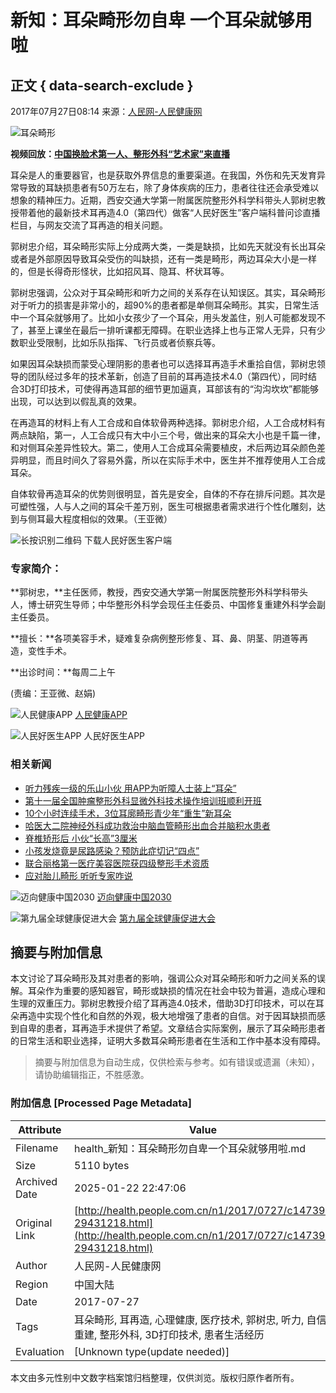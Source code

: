 # 新知：耳朵畸形勿自卑 一个耳朵就够用啦

## 正文 { data-search-exclude }


2017年07月27日08:14 来源：[人民网-人民健康网](http://health.people.com.cn/)

![耳朵畸形](http://NMediaFile/2017/0726/MAIN201707260841000331926931661.jpg)

**视频回放：[中国换脸术第一人、整形外科“艺术家”来直播](http://rmrbimg2.people.cn/html/items/wap-share-dys/#!/live/2265217818788864_live_191)**

耳朵是人的重要器官，也是获取外界信息的重要渠道。在我国，外伤和先天发育异常导致的耳缺损患者有50万左右，除了身体疾病的压力，患者往往还会承受难以想象的精神压力。近期，西安交通大学第一附属医院整形外科学科带头人郭树忠教授带着他的最新技术耳再造4.0（第四代）做客“人民好医生”客户端科普问诊直播栏目，与网友交流了耳再造的相关问题。

郭树忠介绍，耳朵畸形实际上分成两大类，一类是缺损，比如先天就没有长出耳朵或者是外部原因导致耳朵受伤的叫缺损，还有一类是畸形，两边耳朵大小是一样的，但是长得奇形怪状，比如招风耳、隐耳、杯状耳等。

郭树忠强调，公众对于耳朵畸形和听力之间的关系存在认知误区。其实，耳朵畸形对于听力的损害是非常小的，超90%的患者都是单侧耳朵畸形。其实，日常生活中一个耳朵就够用了。比如小女孩少了一个耳朵，用头发盖住，别人可能都发现不了，甚至上课坐在最后一排听课都无障碍。在职业选择上也与正常人无异，只有少数职业受限制，比如乐队指挥、飞行员或者侦察兵等。

如果因耳朵缺损而蒙受心理阴影的患者也可以选择耳再造手术重拾自信，郭树忠领导的团队经过多年的技术革新，创造了目前的耳再造技术4.0（第四代），同时结合3D打印技术，可使得再造耳部的细节更加逼真，耳部该有的“沟沟坎坎”都能够出现，可以达到以假乱真的效果。

在再造耳的材料上有人工合成和自体软骨两种选择。郭树忠介绍，人工合成材料有两点缺陷，第一，人工合成只有大中小三个号，做出来的耳朵大小也是千篇一律，和对侧耳朵差异性较大。第二，使用人工合成耳朵需要植皮，术后两边耳朵颜色差异明显，而且时间久了容易外露，所以在实际手术中，医生并不推荐使用人工合成耳朵。

自体软骨再造耳朵的优势则很明显，首先是安全，自体的不存在排斥问题。其次是可塑性强，人与人之间的耳朵千差万别，医生可根据患者需求进行个性化雕刻，达到与侧耳最大程度相似的效果。（王亚微）

![长按识别二维码 下载人民好医生客户端](http://NMediaFile/2019/0717/MAIN201907171111141645993743865.jpg)

### 专家简介：

**郭树忠，**主任医师，教授，西安交通大学第一附属医院整形外科学科带头人，博士研究生导师；中华整形外科学会现任主任委员、中国修复重建外科学会副主任委员。

**擅长：**各项美容手术，疑难复杂病例整形修复、耳、鼻、阴茎、阴道等再造，变性手术。

**出诊时间：**每周二上午

(责编：王亚微、赵娟)

![人民健康APP](http://NMediaFile/2019/0717/MAIN201907171111141645993743865.jpg) [人民健康APP](http://health.people.com.cn/GB/408656/index.html)

![人民好医生APP](http://NMediaFile/2018/0907/MAIN201809071018574101526280543.png) 人民好医生APP

### 相关新闻

- [听力残疾一级的乐山小伙 用APP为听障人士装上“耳朵”](http://sc.people.com.cn/n2/2020/0828/c345167-34256912.html)
- [第十一届全国肿瘤整形外科显微外科技术操作培训班顺利开班](http://hn.people.com.cn/n2/2020/0826/c371273-34252672.html)
- [10个小时连续手术，3位耳廓畸形青少年“重生”新耳朵](http://sc.people.com.cn/n2/2020/0810/c345167-34217105.html)
- [哈医大二院神经外科成功救治中脑血管畸形出血合并脑积水患者](http://hlj.people.com.cn/n2/2020/0803/c220024-34202615.html)
- [脊椎矫形后 小伙“长高”3厘米](http://sn.people.com.cn/n2/2020/0724/c378309-34181149.html)
- [小孩发烧竟是尿路感染？预防此症切记“四点”](http://hi.people.com.cn/n2/2020/0721/c231190-34172614.html)
- [联合丽格第一医疗美容医院获四级整形手术资质](http://health.people.com.cn/n1/2020/0610/c408664-31741872.html)
- [应对胎儿畸形 听听专家咋说](http://gz.people.com.cn/n2/2020/0519/c344109-34026950.html)

![迈向健康中国2030](http://NMediaFile/2016/1129/MAIN201611291650433728690070831.jpg) [迈向健康中国2030](http://health.people.com.cn/GB/26466/401878/406639/index.html)

![第九届全球健康促进大会](http://NMediaFile/2016/1129/MAIN201611291650431949404923897.jpg) [第九届全球健康促进大会](http://health.people.com.cn/GB/26466/401878/408141/index.html)
<!-- tcd_original_link http://health.people.com.cn/n1/2017/0727/c14739-29431218.html -->


## 摘要与附加信息

<!-- tcd_abstract -->
本文讨论了耳朵畸形及其对患者的影响，强调公众对耳朵畸形和听力之间关系的误解。耳朵作为重要的感知器官，畸形或缺损的情况在社会中较为普遍，造成心理和生理的双重压力。郭树忠教授介绍了耳再造4.0技术，借助3D打印技术，可以在耳朵再造中实现个性化和自然的外观，极大地增强了患者的自信。对于因耳缺损而感到自卑的患者，耳再造手术提供了希望。文章结合实际案例，展示了耳朵畸形患者的日常生活和职业选择，证明大多数耳朵畸形患者在生活和工作中基本没有障碍。
<!-- tcd_abstract_end -->

> 摘要与附加信息为自动生成，仅供检索与参考。如有错误或遗漏（未知），请协助编辑指正，不胜感激。

### 附加信息 [Processed Page Metadata]

| Attribute       | Value                                  |
|-----------------|----------------------------------------|
| Filename        | health_新知：耳朵畸形勿自卑一个耳朵就够用啦.md                             |
| Size            | 5110 bytes                           |
| Archived Date   | 2025-01-22 22:47:06                             |
| Original Link   | [http://health.people.com.cn/n1/2017/0727/c14739-29431218.html](http://health.people.com.cn/n1/2017/0727/c14739-29431218.html)                       |
| Author          | 人民网-人民健康网                               |
| Region          | 中国大陆                               |
| Date            | 2017-07-27                                 |
| Tags            | 耳朵畸形, 耳再造, 心理健康, 医疗技术, 郭树忠, 听力, 自信重建, 整形外科, 3D打印技术, 患者生活经历                                 |
| Evaluation            | [Unknown type(update needed)]                                 |
<!-- tcd_table_end -->

本文由多元性别中文数字档案馆归档整理，仅供浏览。版权归原作者所有。
